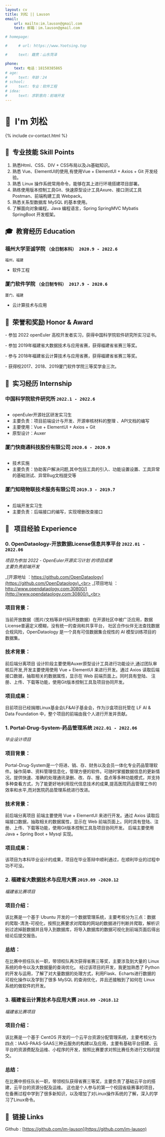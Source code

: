 ```yaml
---
layout: cv
title: 刘松 || Lauson
email:
    url: mailto:im.lauson@gmail.com
    text: 邮箱：im.lauson@gmail.com

# homepage:

#     # url: https://www.Yootsing.top

#     text: 籍贯：山东菏泽

phone:
    text: 电话：18150385865
# age:
#     text: 年龄：24
# school:
#     text: 专业：软件工程
# idea:
#     text: 求职意向：前端开发
---
```


# 🎏&nbsp; I'm 刘松

<!--
include contact information from the front matter
Supported arguments:

    - homepage: url, text
        - phone
        - email
-->

{% include cv-contact.html %}

## 🚣&nbsp; 专业技能 Skill Points

1. 熟悉Html、CSS、DIV + CSS布局以及Js基础知识。
2. 熟悉 Vue、ElementUI的使用,有使用Vue + ElementUI + Axios + Git 开发经验。
3. 熟悉 Linux 操作系统常用命令，能够在其上进行环境搭建项目部署。
4. 熟练使用版本控制工具Git、快速原型设计工具Axure、接口测试工具Postman、前端构建工具 Webpack。
5. 熟悉关系型数据库 MySQL 的基本使用。
6. 了解面向对象编程，Java 编程语言，Spring SpringMVC Mybatis SpringBoot 开发框架。

## 🎓&nbsp; 教育经历  Education

### **福州大学至诚学院** `（全日制本科） 2020.9 - 2022.6`

```
福州，福建
```
- 软件工程

### **厦门软件学院**  `（全日制专科） 2017.9 - 2020.6`

```
厦门，福建
```
- 云计算技术与应用

## 🏅&nbsp; 荣誉和奖励 Honor & Award

\- 参加 2022 openEuler 高校开发者实习，获得中国科学院软件研究所实习证书。<br>

<!-- \- 获得华为云计算HCAI证书。<br> -->

\- 参加 2019年福建省大数据技术与应用省赛，获得福建省省赛三等奖。<br>

<!-- \- 获得华为云计算HCNA证书。 <br> -->

\- 参与 2018年福建省云计算技术与应用省赛，获得福建省省赛三等奖。 <br>

\- 获得校2017、2018、2019厦门软件学院三等奖学金三次。  <br>

## 💼&nbsp; 实习经历  Internship

### **中国科学院软件研究所** `2022.1 - 2022.6`

```
```

- openEuler开源社区研发实习⽣
- 主要负责：项目前端设计与开发、开源审核材料的整理 、API文档的编写
- 主要使用：Vue + ElementUI + Axios + Git
- 原型设计：Auxer

### **厦门快商通科技股份有限公司** `2020.6 - 2020.9`

```
```

- 技术实施
- 主要负责：协助客户解决问题,其中包括工具的引入、功能设置设置、工具异常的基础测试、异常Bug文档提交等

### **厦门知晓物联技术服务有限公司** `2019.3 - 2019.7`

```
```

- 后端开发实习生
- 主要负责：后端接口的编写，实现增删改查接口


## 🚀 &nbsp; 项目经验 Experience

### **0. OpenDataology-开放数据License信息共享平台** `2022.01 - 2022.06`

_项目为参加 2022 - OpenEuler开源实习计划 的项目成果_<br>
_主要负责前端开发_<br>

_[开源地址 ：https://github.com/OpenDataology](https://github.com/OpenDataology)_<br>
_[项目地址 ：http://www.opendataology.com:30800/](http://www.opendataology.com:30800/)_<br>

### **项目背景：**

当前开放数据（图片/文档等非代码开放数据）在开源社区中被广泛应用，数据License普遍定义模糊，没有统一的查询和共享平台，
社区合作伙伴无法查找数据合规风险，OpenDataology 是一个具有可信数据集合规性的 AI 模型训练项目的数据集。
### **技术背景：**
前后端分离项目
设计阶段主要使用Auxer原型设计工具进行功能设计,通过团队审核后开发,开发主要使用使用 Vue + ElementUI 来进行开发。通过 Axios 读取后端接口数据，抽取相关的数据属性，显示在 Web 前端页面上。同时具有登陆、
注册、上传、下载等功能，使用Git版本控制工具及项目协同开发。

### **项目成果：**

目前项目已经捐赠Linux基金会LF&AI子基金会，作为沙盒项目托管在 LF AI & Data Foundation 中，整个项目的前端由我个人进行开发并贡献。
<!-- <div style="page-break-after:always"></div> -->

### **1. Portal-Drug-System-药品管理系统** `2022.01 - 2022.06`

_毕业设计项目_<br>

### **项目背景：**

Portal-Drug-System是一个将进、销、存、财务以及会员一体化专业药品管理软件。操作简单、资料管理信息化，管理方便的软件。可随时掌握数据信息的更新情况。提供快速、准确的处理通讯录删、改、存、搜、盘点等多种功能模式，并支持多种查看方式，为了能更好地利用现代信息技术的成果,提高医院药品管理工作的效率和水平,而对医院药品管理系统进行改进。

### **技术背景：**
前后端分离项目
前端主要使用 Vue + ElementUI 来进行开发。通过 Axios 读取后端接口数据，抽取相关的数据属性，显示在 Web 前端页面上。同时具有登陆、注册、上传、下载等功能，使用Git版本控制工具及项目协同开发。
后端主要使用Java + Spring Boot + Mysql 实现。

### **项目成果：**
该项目为本科毕业设计的成果，项目在毕业答辩中顺利通过，在顺利毕业的过程中功不可没。


### **2. 福建省大数据技术与应用大赛** `2019.09 -2020.12`

_福建省比赛项目_<br>

### **项目介绍：**

该比赛是一个基于 Ubuntu
开发的一个数据管理系统，主要考核分为三点：数据的爬取-清洗-可视化，按照比赛要求对爬取的网站的数据进行判断并爬取，解析识别过滤掉脏数据并且导入到数据库，将导入数据库的数据可视化到前端页面后得出结论后提交报告。

### **总结：**

在比赛中担任队长一职，带领校队再次获得省赛三等奖，主要涉及到大量的 Linux 系统的命令以及大数据量的查询优化。 经过该项目的开发，我更加熟悉了
Python 的开发与运用，了解了对大量数据的处理方式，利用Flask、Echarts进行数据的可视化操作以及学到了很多
MySQL 的查询优化，并且还接触到了如何在 Linux 系统的做软件的开发。

### **3. 福建省云计算技术与应用大赛** `2018.09 -2018.12`

_福建省比赛项目_<br>

### **项目介绍：**

该比赛是一个基于 CentOS
开发的一个云平台资源分配管理系统，主要考核分为四点：IAAS-PAAS-SAAS三种云服务的构建以及应用，主要有基础平台搭建、云平台的资源费配及运维、小程序的开发，按照比赛要求对照比赛任务进行文档的提交。

### **总结：**

在比赛中担任队长一职，带领校队获得省赛三等奖，主要负责了基础云平台的搭建，云平台的资源分配及运维。
这也是个人参与的第一个校园省级赛事的项目，在备赛过程中学到了很多新知识，以及增加了对Linux操作系统的了解，深入的学习了Linux命令。


## 🔗&nbsp; 链接 Links


Github : [https://github.com/im-lauson](https://github.com/im-lauson)


<!-- ### Footer

Last updated: February 2023-->
